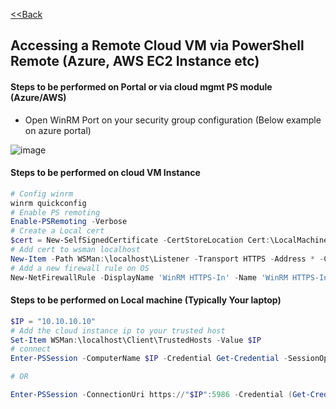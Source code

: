 [<<Back](index.md)
## Accessing a Remote Cloud VM via PowerShell Remote (Azure, AWS EC2 Instance etc)

####  Steps to be performed on Portal or via cloud mgmt PS module (Azure/AWS)

* Open WinRM Port on your security group configuration (Below example on azure portal)

![image](https://user-images.githubusercontent.com/13016162/65591674-862c5f00-dfaa-11e9-8bda-0b2eb22876b1.png)


#### Steps to be performed on cloud VM Instance 

```powershell
# Config winrm
winrm quickconfig
# Enable PS remoting
Enable-PSRemoting -Verbose
# Create a Local cert
$cert = New-SelfSignedCertificate -CertStoreLocation Cert:\LocalMachine\My -DnsName $env:COMPUTERNAME
# Add cert to wsman localhost
New-Item -Path WSMan:\localhost\Listener -Transport HTTPS -Address * -CertificateThumbPrint $cert.Thumbprint -Force
# Add a new firewall rule on OS 
New-NetFirewallRule -DisplayName 'WinRM HTTPS-In' -Name 'WinRM HTTPS-In' -Profile any -LocalPort 5986 -Protocol TCP
```

#### Steps to be performed on Local machine (Typically Your laptop)

```powershell
$IP = "10.10.10.10"
# Add the cloud instance ip to your trusted host
Set-Item WSMan:\localhost\Client\TrustedHosts -Value $IP
# connect
Enter-PSSession -ComputerName $IP -Credential Get-Credential -SessionOption (New-PSSessionOption -SkipCACheck -SkipCNCheck -SkipRevocationCheck) -UseSSL

# OR

Enter-PSSession -ConnectionUri https://"$IP":5986 -Credential (Get-Credential) -SessionOption (New-PSSessionOption -SkipCACheck -SkipCNCheck -SkipRevocationCheck) -Authentication Negotiate
```
